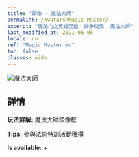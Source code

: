 ```yaml
---
title: "頭像 - 魔法大師"
permalink: /Avatars/Magic Master/
excerpt: "魔法门之英雄无敌：战争纪元  魔法大師"
last_modified_at: 2021-06-08
locale: cn
ref: "Magic Master.md"
toc: false
classes: wide
---
```

 ![魔法大師](/images/a/avatarFrame_37.png)

## 詳情

 **玩法詳解:** 魔法大師頭像框 

 **Tips:** 參與法術特訓活動獲得 

 **Is available:**  + 


